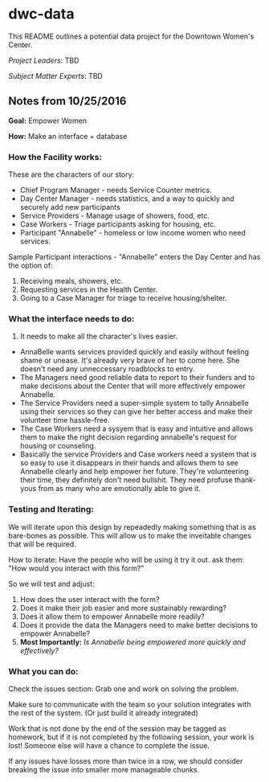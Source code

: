 # dwc-data
This README outlines a potential data project for the Downtown Women's Center.

_Project Leaders_: TBD

_Subject Matter Experts_: TBD

## Notes from 10/25/2016

__Goal:__ Empower Women

__How:__ Make an interface + database

### How the Facility works:

These are the characters of our story:

* Chief Program Manager - needs Service Counter metrics.
* Day Center Manager - needs statistics, and a way to quickly and securely add new participants
* Service Providers - Manage usage of showers, food, etc.
* Case Workers - Triage participants asking for housing, etc.
* Participant "Annabelle" - homeless or low income women who need services.

Sample Participant interactions - "Annabelle" enters the Day Center and has the option of:

1. Receiving meals, showers, etc.
2. Requesting services in the Health Center.
3. Going to a Case Manager for triage to receive housing/shelter.

### What the interface needs to do:

1. It needs to make all the character's lives easier.
 - AnnaBelle wants services provided quickly and easily without feeling shame or unease. It's already very brave of her to come here. She doesn't need any unneccessary roadblocks to entry.
 - The Managers need good reliable data to report to their funders and to make decisions about the Center that will more effectively empower Annabelle.
 - The Service Providers need a super-simple system to tally Annabelle using their services so they can give her better access and make their volunteer time hassle-free.
 - The Case Workers need a sysyem that is easy and intuitive and allows them to make the right decision regarding annabelle's request for housing or counseling.
 - Basically the service Providers and Case workers need a system that is so easy to use it disappears in their hands and allows them to see Annabelle clearly and help empower her future. They're volunteering their time, they definitely don't need bullshit. They need profuse thank-yous from as many who are emotionally able to give it.

### Testing and Iterating:

We will iterate upon this design by repeadedly making something that is as bare-bones as possible.
This will allow us to make the inveitable changes that will be required.

How to iterate: Have the people who will be using it try it out.
ask them: "How would you interact with this form?"

So we will test and adjust:

1. How does the user interact with the form?
2. Does it make their job easier and more sustainably rewarding?
3. Does it allow them to empower Annabelle more readily?
4. Does it provide the data the Managers need to make better decisions to empower Annabelle?
5. __Most Importantly:__ _Is Annabelle being empowered more quickly and effectively?_

### What you can do:

Check the issues section: Grab one and work on solving the problem. 

Make sure to communicate with the team so your solution integrates with the rest of the system. (Or just build it already integrated) 

Work that is not done by the end of the session may be tagged as homework, but if it is not completed by the following session, your work is lost! Someone else will have a chance to complete the issue.

If any issues have losses more than twice in a row, we should consider breaking the issue into smaller more manageable chunks.
